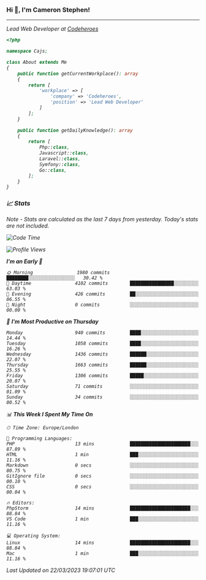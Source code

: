 ### Hi 👋, I'm Cameron Stephen!
<hr>
<p><em>Lead Web Developer at <a href="https://codeheroes.co.uk">Codeheroes</a></p>


```php
<?php

namespace Cajs;

class About extends Me
{
    public function getCurrentWorkplace(): array
    {
        return [
            'workplace' => [
                'company' => 'Codeheroes',
                'position' => 'Lead Web Developer'
            ]
        ];
    }

    public function getDailyKnowledge(): array
    {
        return [
            Php::class,
            Javascript::class,
            Laravel::class,
            Symfony::class,
            Go::class,
        ];
    }
}
```

### 📈 Stats
<p><em>Note - Stats are calculated as the last 7 days from yesterday. Today's stats are not included.</em></p>


<!--START_SECTION:waka-->
![Code Time](http://img.shields.io/badge/Code%20Time-3%2C260%20hrs%2010%20mins-blue)

![Profile Views](http://img.shields.io/badge/Profile%20Views-5-blue)

**I'm an Early 🐤** 

```text
🌞 Morning                1980 commits        ████████░░░░░░░░░░░░░░░░░   30.42 % 
🌆 Daytime                4102 commits        ████████████████░░░░░░░░░   63.03 % 
🌃 Evening                426 commits         ██░░░░░░░░░░░░░░░░░░░░░░░   06.55 % 
🌙 Night                  0 commits           ░░░░░░░░░░░░░░░░░░░░░░░░░   00.00 % 
```
📅 **I'm Most Productive on Thursday** 

```text
Monday                   940 commits         ████░░░░░░░░░░░░░░░░░░░░░   14.44 % 
Tuesday                  1058 commits        ████░░░░░░░░░░░░░░░░░░░░░   16.26 % 
Wednesday                1436 commits        ██████░░░░░░░░░░░░░░░░░░░   22.07 % 
Thursday                 1663 commits        ██████░░░░░░░░░░░░░░░░░░░   25.55 % 
Friday                   1306 commits        █████░░░░░░░░░░░░░░░░░░░░   20.07 % 
Saturday                 71 commits          ░░░░░░░░░░░░░░░░░░░░░░░░░   01.09 % 
Sunday                   34 commits          ░░░░░░░░░░░░░░░░░░░░░░░░░   00.52 % 
```


📊 **This Week I Spent My Time On** 

```text
🕑︎ Time Zone: Europe/London

💬 Programming Languages: 
PHP                      13 mins             ██████████████████████░░░   87.89 % 
HTML                     1 min               ███░░░░░░░░░░░░░░░░░░░░░░   11.16 % 
Markdown                 0 secs              ░░░░░░░░░░░░░░░░░░░░░░░░░   00.75 % 
GitIgnore file           0 secs              ░░░░░░░░░░░░░░░░░░░░░░░░░   00.10 % 
CSS                      0 secs              ░░░░░░░░░░░░░░░░░░░░░░░░░   00.04 % 

🔥 Editors: 
PhpStorm                 14 mins             ██████████████████████░░░   88.84 % 
VS Code                  1 min               ███░░░░░░░░░░░░░░░░░░░░░░   11.16 % 

💻 Operating System: 
Linux                    14 mins             ██████████████████████░░░   88.84 % 
Mac                      1 min               ███░░░░░░░░░░░░░░░░░░░░░░   11.16 % 
```


 Last Updated on 22/03/2023 19:07:01 UTC
<!--END_SECTION:waka-->

